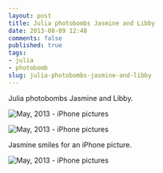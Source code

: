 ```yaml
---
layout: post
title: Julia photobombs Jasmine and Libby
date: 2013-08-09 12:48
comments: false
published: true
tags:
- julia
- photobomb
slug: julia-photobombs-jasmine-and-libby
---
```

Julia photobombs Jasmine and Libby.

![May, 2013 -  iPhone pictures](http://media.eick.us/media/photographs/2013/2013-04-06/2013-04-iPhone-2013-04-06-at-19-00-17.jpg)

![May, 2013 -  iPhone pictures](http://media.eick.us/media/photographs/2013/2013-04-06/2013-04-iPhone-2013-04-06-at-19-00-18.jpg)

Jasmine smiles for an iPhone picture.

![May, 2013 -  iPhone pictures](http://media.eick.us/media/photographs/2013/2013-04-03/Jasmine-smiling.jpg)
